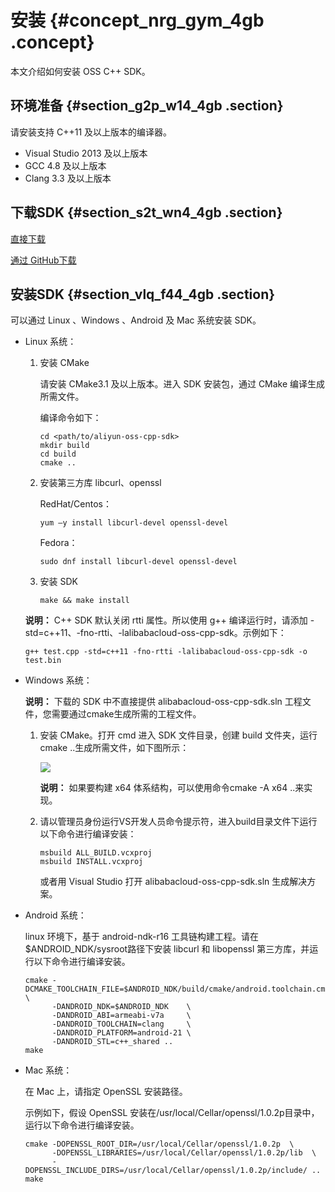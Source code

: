 # 安装 {#concept_nrg_gym_4gb .concept}

本文介绍如何安装 OSS C++ SDK。

## 环境准备 {#section_g2p_w14_4gb .section}

请安装支持 C++11 及以上版本的编译器。

-   Visual Studio 2013 及以上版本
-   GCC 4.8 及以上版本
-   Clang 3.3 及以上版本

## 下载SDK {#section_s2t_wn4_4gb .section}

[直接下载](https://github.com/aliyun/aliyun-oss-cpp-sdk/archive/master.zip)

[通过 GitHub下载](https://github.com/aliyun/aliyun-oss-cpp-sdk.git)

## 安装SDK {#section_vlq_f44_4gb .section}

可以通过 Linux 、Windows 、Android 及 Mac 系统安装 SDK。

-   Linux 系统：

    1.  安装 CMake

        请安装 CMake3.1 及以上版本。进入 SDK 安装包，通过 CMake 编译生成所需文件。

        编译命令如下：

        ```
        cd <path/to/aliyun-oss-cpp-sdk>
        mkdir build
        cd build
        cmake ..
        ```

    2.  安装第三方库 libcurl、openssl

        RedHat/Centos：

        ```
        yum –y install libcurl-devel openssl-devel
        ```

        Fedora：

        ```
        sudo dnf install libcurl-devel openssl-devel
        ```

    3.  安装 SDK

        ```
        make && make install
        ```

    **说明：** C++ SDK 默认关闭 rtti 属性。所以使用 g++ 编译运行时，请添加 -std=c++11、-fno-rtti、-lalibabacloud-oss-cpp-sdk。示例如下：

    ```
    g++ test.cpp -std=c++11 -fno-rtti -lalibabacloud-oss-cpp-sdk -o test.bin
    ```

-   Windows 系统：

    **说明：** 下载的 SDK 中不直接提供 alibabacloud-oss-cpp-sdk.sln 工程文件，您需要通过cmake生成所需的工程文件。

    1.  安装 CMake。打开 cmd 进入 SDK 文件目录，创建 build 文件夹，运行cmake ..生成所需文件，如下图所示：

        ![](http://static-aliyun-doc.oss-cn-hangzhou.aliyuncs.com/assets/img/120374/155851078738252_zh-CN.png)

        **说明：** 如果要构建 x64 体系结构，可以使用命令cmake -A x64 ..来实现。

    2.  请以管理员身份运行VS开发人员命令提示符，进入build目录文件下运行以下命令进行编译安装：

        ```
        msbuild ALL_BUILD.vcxproj
        msbuild INSTALL.vcxproj
        ```

        或者用 Visual Studio 打开 alibabacloud-oss-cpp-sdk.sln 生成解决方案。

-   Android 系统：

    linux 环境下，基于 android-ndk-r16 工具链构建工程。请在$ANDROID\_NDK/sysroot路径下安装 libcurl 和 libopenssl 第三方库，并运行以下命令进行编译安装。

    ```
    cmake -DCMAKE_TOOLCHAIN_FILE=$ANDROID_NDK/build/cmake/android.toolchain.cmake  \
          -DANDROID_NDK=$ANDROID_NDK    \
          -DANDROID_ABI=armeabi-v7a     \
          -DANDROID_TOOLCHAIN=clang     \
          -DANDROID_PLATFORM=android-21 \
          -DANDROID_STL=c++_shared ..
    make
    ```

-   Mac 系统：

    在 Mac 上，请指定 OpenSSL 安装路径。

    示例如下，假设 OpenSSL 安装在/usr/local/Cellar/openssl/1.0.2p目录中，运行以下命令进行编译安装。

    ```
    cmake -DOPENSSL_ROOT_DIR=/usr/local/Cellar/openssl/1.0.2p  \
          -DOPENSSL_LIBRARIES=/usr/local/Cellar/openssl/1.0.2p/lib  \
          -DOPENSSL_INCLUDE_DIRS=/usr/local/Cellar/openssl/1.0.2p/include/ ..
    make
    ```


